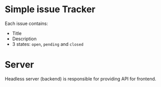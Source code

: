 # Simple issue Tracker

Each issue contains:
- Title
- Description
- 3 states: `open`, `pending` and `closed`

# Server

Headless server (backend) is responsible for providing API for frontend.
